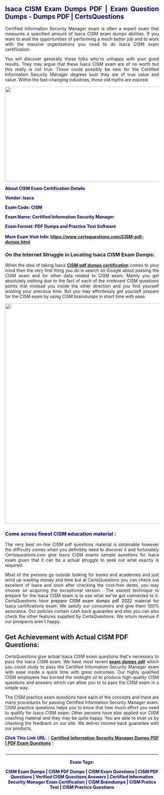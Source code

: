 <h2 style="text-align: justify;"><span style="color: #000080;">Isaca CISM Exam Dumps PDF | Exam Question Dumps - Dumps PDF | CertsQuestions</span></h2>
<p style="text-align: justify;">Certified Information Security Manager exam is often a expert exam that measures a specified amount of Isaca  CISM exam dumps abilities. If you want to avail the opportunities of performing a much better job and to work with the massive organizations you need to do Isaca CISM exam certification.</p>
<p style="text-align: justify;">You will discover generally those folks who're unhappy with your good results. They may argue that these Isaca  CISM exam are of no worth but this really is not true. These could possibly be new for the Certified Information Security Manager degrees bust they are of true value and value. Within the fast-changing industries, those old myths are expired.</p>
<p><img style="display: block; margin-left: auto; margin-right: auto;" src="https://i.imgur.com/eaP4ae9.png" width="840" height="310" /></p>
<p><span style="color: #000080;"><strong>About CISM Exam Certification Details</strong></span></p>
<p><span style="color: #000080;"><strong>Vendor: Isaca<br /></strong></span></p>
<p><span style="color: #000080;"><strong>Exam Code: CISM</strong></span></p>
<p><span style="color: #000080;"><strong>Exam Name: Certified Information Security Manager</strong></span></p>
<p><span style="color: #000080;"><strong>Exam Format: PDF Dumps and Practice Test Software<br /><br />More Exam Visit Info: <span style="color: #ff6600;"><a href="https://www.certsquestions.com/CISM-pdf-dumps.html">https://www.certsquestions.com/CISM-pdf-dumps.html</a></span></strong></span></p>
<h3>On the Internet Struggle in Locating Isaca CISM Exam Dumps:</h3>
<p style="text-align: justify;">When the idea of taking Isaca <a href="https://www.certsquestions.com/CISM-pdf-dumps.html"><strong> CISM pdf dumps certification</strong></a> comes to your mind then the very first thing you do is search on Google about passing the CISM exam and for other data related to CISM exam. Mainly you get absolutely nothing due to the fact of each of the irrelevant CISM questions points that mislead you inside the other direction and you find yourself wasting your precious time. But you may effortlessly get yourself prepare for the CISM exam by using CISM braindumps in short time with ease.</p>
<p><a href="https://www.certsquestions.com/CISM-pdf-dumps.html"><img style="display: block; margin-left: auto; margin-right: auto;" src="https://i.imgur.com/pxhoKQ2.png" width="720" /></a></p>
<h3><span style="color: #000080;">Come across finest  CISM education material :</span></h3>
<p style="text-align: justify;">The very best on-line CISM pdf questions material is obtainable however the difficulty comes when you definitely need to discover it and fortunately Certsquestions.com give Isaca CISM exams sample questions for Isaca  exam given that it can be a actual struggle to seek out what exactly is required.</p>
<p style="text-align: justify;">Most of the persons go outside looking for books and academies and just wind up wasting money and time but at CertsQuestions you can check out excellent of Isaca  and soon after checking the cost-free demo, you may choose on acquiring the exceptional version . The easiest technique to prepare for the Isaca CISM exam is to use what we've got connected to it. CertsQuestions have <span style="color: #000000;">prepare CISM exam dumps pdf 2022</span> material for Isaca certifications exam. We satisfy our consumers and give them 100% assurance. Our policies contain cash back guarantee and also you can also check the other features supplied by CertsQuestions. We return revenue if our prospects aren't happy.</p>
<h2>Get Achievement with Actual CISM PDF Questions:</h2>
<p style="text-align: justify;">CertsQuestions give actual Isaca CISM exam questions that's necessary to pass the Isaca  CISM exam. We have most recent<strong>&nbsp;<a href="https://www.certsquestions.com/">exam dumps pdf</a></strong>&nbsp;which you could study to pass the Certified Information Security Manager exam with ease inside a quick time with great outcomes. Our highly qualified CISM employees has burned the midnight oil to produce high-quality CISM questions and answers which can allow you to to pass the CISM exam in a simple way.</p>
<p style="text-align: justify;">The CISM practice exam questions have each of the concepts and there are many procedures for passing Certified Information Security Manager exam. CISM practice questions helps you to know that how much effort you need to qualify for Isaca  CISM exam. Other persons have also applied our CISM coaching material and they may be quite happy. You are able to trust us by checking the feedback on our site. We deliver income back guarantee with our products.</p>
<p style="text-align: justify;"><span style="color: #0000ff;"><strong>Click This Link URL</strong>:</span> <span style="color: #ff6600;">[ <strong><a href="https://www.certsquestions.com/cism-certification.html">Certified Information Security Manager Dumps PDF | PDF Exam Questions</a></strong> ]</span></p>
<p style="text-align: center;">______________________________________________________________________________</p>
<p style="text-align: center;"><span style="color: #000080;"><strong>Exam Tags:</strong></span></p>
<p style="text-align: center;"><span style="color: #000080;"><strong>CISM Exam Dumps | CISM PDF Dumps | CISM Exam Questions | CISM PDF Questions | Verified CISM Questions Answers | Certified Information Security Manager Exam Certification | CISM Braindumps | CISM Pratice Test | CISM Practice Questions</strong></span></p>

